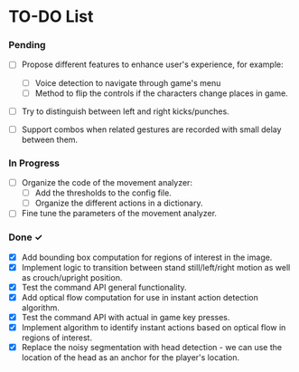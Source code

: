 # TO-DO List

### Pending

- [ ] Propose different features to enhance user's experience, for example:
  - [ ] Voice detection to navigate through game's menu
  - [ ] Method to flip the controls if the characters change places in game.
- [ ] Try to distinguish between left and right kicks/punches.
- [ ] Support combos when related gestures are recorded with small delay between them.


### In Progress

- [ ] Organize the code of the movement analyzer:
  - [ ] Add the thresholds to the config file.
  - [ ] Organize the different actions in a dictionary. 
- [ ] Fine tune the parameters of the movement analyzer.

### Done ✓

- [x] Add bounding box computation for regions of interest in the image.
- [x] Implement logic to transition between stand still/left/right motion as well as crouch/upright position.
- [x] Test the command API general functionality.
- [x] Add optical flow computation for use in instant action detection algorithm.
- [x] Test the command API with actual in game key presses.
- [x] Implement algorithm to identify instant actions based on optical flow in regions of interest.
- [x] Replace the noisy segmentation with head detection - we can use the location of the head as
an anchor for the player's location.